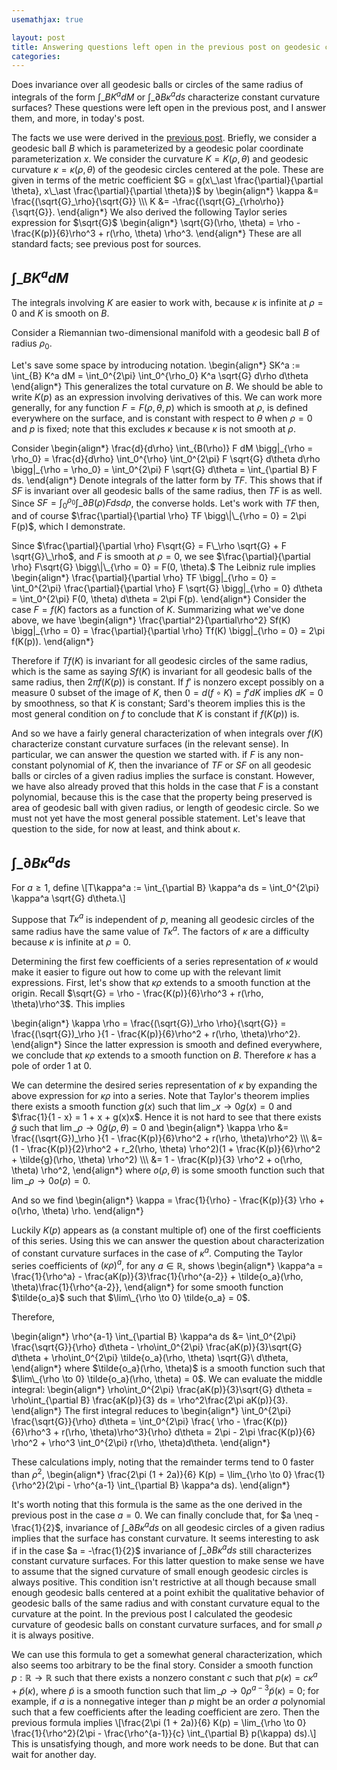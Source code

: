 ```yaml
---
usemathjax: true

layout: post
title: Answering questions left open in the previous post on geodesic circles 
categories: 
---
```


Does invariance over all geodesic balls or circles of the same radius of integrals of the form $\int\_B K^a dM$ or $\int\_{\partial B} \kappa^a ds$ characterize constant curvature surfaces?
These questions were left open in the previous post, and I answer them, and more, in today's post. 

The facts we use were derived in the
[previous post](/Geodesic-Circles1). Briefly, we consider a geodesic ball $B$ which is parameterized by a geodesic polar coordinate parameterization $x$.
We consider the curvature $K = K(\rho, \theta)$ and geodesic curvature $\kappa = \kappa(\rho, \theta)$ of the geodesic circles centered at the pole.
These are given in terms of the metric coefficient $G = g(x\_\ast \frac{\partial}{\partial \theta}, x\_\ast \frac{\partial}{\partial \theta})$ by
\begin{align\*}
	\kappa &= \frac{(\sqrt{G}\_\rho}{\sqrt{G}} \\\\\\
	K &= -\frac{(\sqrt{G}\_{\rho\rho}}{\sqrt{G}}.
\end{align\*}
We also derived the following
Taylor series expression for $\sqrt{G}$
\begin{align\*}
\sqrt{G}(\rho, \theta) =  \rho - \frac{K(p)}{6}\rho^3 + r(\rho, \theta) \rho^3.
\end{align\*} 
These are all standard facts; see previous post for sources.

## $\int\_B K^a dM$ 

The integrals involving $K$ are easier to work with, because $\kappa$ is infinite at $\rho = 0$ and $K$ is smooth on $B$.

Consider a Riemannian two-dimensional manifold with a geodesic ball $B$ of radius $\rho_0$.


Let's save some space by introducing notation.
\begin{align\*}
	SK^a := \int_{B} K^a dM = \int_0^{2\pi} \int_0^{\rho_0} K^a \sqrt{G} d\rho d\theta
\end{align\*}
This generalizes the total curvature on $B$. We should be able to write $K(p)$ as an expression involving derivatives of this. 
We can work more generally, for any function $F = F(\rho, \theta, p)$ which is smooth at $\rho$, is defined everywhere on the surface, and is constant with respect to $\theta$ when $\rho = 0$ and $p$ is fixed; note that this excludes $\kappa$ because $\kappa$ is not smooth at $\rho$.

Consider
\begin{align\*}
\frac{d}{d\rho} \int\_{B(\rho)} F dM \bigg\|\_{\rho = \rho_0} = \frac{d}{d\rho} \int_0^{\rho} \int_0^{2\pi} F \sqrt{G} d\theta d\rho \bigg\|\_{\rho = \rho_0} =  \int_0^{2\pi} F \sqrt{G} d\theta = \int\_{\partial B} F ds.
\end{align\*}
Denote integrals of the latter form by $TF$. This shows that if $SF$ is invariant over all geodesic balls of the same radius, then $TF$ is as well.
Since $SF= \int_0^{\rho_0} \int\_{\partial B(\rho)} F ds d\rho$, the converse holds. Let's work with $TF$ then, and of course 
$\frac{\partial}{\partial \rho} TF \bigg\|\_{\rho = 0} = 2\pi F(p)$, which I demonstrate.

Since $\frac{\partial}{\partial \rho} F\sqrt{G} = F\_\rho \sqrt{G} + F \sqrt{G}\_\rho$, and $F$ is smooth at $\rho = 0$,
we see $\frac{\partial}{\partial \rho} F\sqrt{G} \bigg\|\_{\rho = 0} = F(0, \theta).$
The Leibniz rule implies
\begin{align\*}
\frac{\partial}{\partial \rho} TF \bigg\|\_{\rho = 0} = \int_0^{2\pi} \frac{\partial}{\partial \rho} F \sqrt{G} \bigg\|\_{\rho = 0} d\theta = \int_0^{2\pi} F(0, \theta) d\theta =  2\pi F(p).
\end{align\*}
Consider the case $F = f(K)$ factors as a function of $K$. Summarizing what we've done above, we have 
\begin{align\*}
\frac{\partial^2}{\partial\rho^2} Sf(K) \bigg\|\_{\rho = 0} = \frac{\partial}{\partial \rho} Tf(K) \bigg\|\_{\rho = 0} = 2\pi f(K(p)).
\end{align\*}



Therefore if $Tf(K)$ is invariant for all geodesic circles of the same radius, which is the same as saying $Sf(K)$ is invariant for all geodesic balls of the 
same radius, then $2\pi f(K(p))$ is constant. If $f'$ is nonzero except possibly on a measure $0$ subset of the image of $K$, then $0 = d(f \circ K) = f' dK$ implies $dK = 0$ by smoothness, so that $K$ is constant; Sard's theorem implies this is the most general condition on $f$ to conclude that $K$ is constant if $f(K(p))$ is. 

And so 
we have a fairly general characterization of when integrals over $f(K)$ characterize constant curvature
surfaces (in the relevant sense). In particular, we can answer the question we started with. if $F$ is any non-constant polynomial of $K$, then the invariance of
$TF$ or $SF$ on all geodesic balls or circles of a given radius implies the surface is constant. However, we have also already proved that this holds in the case that $F$ is a constant polynomial, because this is the case that the property being preserved is area of geodesic ball with given radius, or length of geodesic circle. So we must not yet have the most general possible statement. Let's leave that question to the side, for now at least, and think about $\kappa$.


## $\int\_{\partial B} \kappa^a ds$ 


For $a \ge 1$, define \\[T\kappa^a := \int\_{\partial B} \kappa^a ds = \int_0^{2\pi} \kappa^a \sqrt{G} d\theta.\\]

Suppose that $T\kappa^a$ is independent of $p$, meaning all geodesic circles of the same radius
have the same value of $T\kappa^a$. The factors of $\kappa$ are a difficulty because $\kappa$ is infinite at $\rho = 0$.
 
Determining the first few coefficients of a series representation of $\kappa$ would make it easier to figure out how to come up with the relevant limit
expressions. First, let's show that $\kappa \rho$ extends to a smooth function at the origin. Recall $\sqrt{G} = \rho - \frac{K(p)}{6}\rho^3 + r(\rho, \theta)\rho^3$.
This implies

\begin{align\*}
\kappa \rho = \frac{(\sqrt{G})\_\rho \rho}{\sqrt{G}} =  \frac{(\sqrt{G})\_\rho }{1 - \frac{K(p)}{6}\rho^2 + r(\rho, \theta)\rho^2}.
\end{align\*}
Since the latter expression is smooth and defined everywhere, we conclude that $\kappa \rho$ extends to a smooth function on $B$. Therefore
$\kappa$ has a pole of order $1$ at $0$.

We can determine the desired series representation of $\kappa$ by expanding the above expression for $\kappa \rho$ into a series. 
Note that Taylor's theorem implies there exists a smooth function $g(x)$ such that $\lim\_{x \to 0} g(x) = 0$ and $\frac{1}{1 - x} = 1 + x + g(x)x$. 
Hence it is not hard to see that there exists $\tilde{g}$ such that $\lim\_{\rho \to 0} \tilde{g}(\rho, \theta) = 0$ and
\begin{align\*}
\kappa \rho &=  \frac{(\sqrt{G})\_\rho }{1 - \frac{K(p)}{6}\rho^2 + r(\rho, \theta)\rho^2} \\\\\\
&= (1 - \frac{K(p)}{2}\rho^2 + r_2(\rho, \theta) \rho^2)(1 + \frac{K(p)}{6}\rho^2 + \tilde{g}(\rho, \theta) \rho^2) \\\\\\
&= 1 - \frac{K(p)}{3} \rho^2 + o(\rho, \theta) \rho^2,
\end{align\*}
where $o(\rho, \theta)$ is some smooth function such that $\lim\_{\rho \to 0} o(\rho) = 0$.

And so we find 
\begin{align\*}
	\kappa = \frac{1}{\rho} - \frac{K(p)}{3} \rho + o(\rho, \theta) \rho.
\end{align\*}

Luckily $K(p)$ appears as (a constant multiple of) one of the first coefficients of this series. Using this we can answer the question about characterization of constant curvature
surfaces in the case of $\kappa^a$. Computing the Taylor series coefficients of $(\kappa\rho)^a$, for any $a \in \mathbb{R}$, shows
\begin{align\*}
\kappa^a = \frac{1}{\rho^a} - \frac{aK(p)}{3}\frac{1}{\rho^{a-2}} + \tilde{o_a}(\rho, \theta)\frac{1}{\rho^{a-2}},
\end{align\*}
for some smooth function $\tilde{o_a}$ such that $\lim\_{\rho \to 0} \tilde{o_a} = 0$.

Therefore,

\begin{align\*}
 \rho^{a-1} \int\_{\partial B} \kappa^a ds &= \int_0^{2\pi} \frac{\sqrt{G}}{\rho} d\theta - \rho\int_0^{2\pi} \frac{aK(p)}{3}\sqrt{G} d\theta + \rho\int_0^{2\pi} \tilde{o_a}(\rho, \theta) \sqrt{G}\ d\theta,
\end{align\*}
where $\tilde{o_a}(\rho, \theta)$ is a smooth function such that $\lim\_{\rho \to 0} \tilde{o_a}(\rho, \theta) = 0$. We can evaluate the middle integral: 
\begin{align\*}
\rho\int_0^{2\pi} \frac{aK(p)}{3}\sqrt{G} d\theta = \rho\int\_{\partial B} \frac{aK(p)}{3} ds = \rho^2\frac{2\pi aK(p)}{3}.
\end{align\*}
The first integral reduces to
\begin{align\*}
\int_0^{2\pi} \frac{\sqrt{G}}{\rho} d\theta = \int_0^{2\pi} \frac{ \rho - \frac{K(p)}{6}\rho^3 + r(\rho, \theta)\rho^3}{\rho} d\theta = 2\pi - 2\pi \frac{K(p)}{6} \rho^2 + \rho^3 \int_0^{2\pi} r(\rho, \theta)d\theta.
\end{align\*}

These calculations imply, noting that the remainder terms tend to $0$ faster than $\rho^2$,
\begin{align\*}
\frac{2\pi (1 + 2a)}{6} K(p) = \lim\_{\rho \to 0} \frac{1}{\rho^2}(2\pi -  \rho^{a-1} \int\_{\partial B} \kappa^a ds).
\end{align\*}

It's worth noting that this formula is the same as the one derived in the previous post in the case $a = 0$.
We can finally conclude that, for $a \neq -\frac{1}{2}$, invariance of $\int\_{\partial B} \kappa^a ds$ on all geodesic circles of a given radius implies that the surface has constant curvature. 
It seems interesting to ask if in the case $a = -\frac{1}{2}$ invariance of $\int\_{\partial B} \kappa^a ds$ still
characterizes constant curvature surfaces. For this latter question to make sense we have to assume that the signed curvature of small enough geodesic circles is always positive. This condition isn't restrictive at all though because small enough geodesic balls centered at a point exhibit the qualitative behavior of geodesic balls of the same radius and with constant
curvature equal to the curvature at the point. In the previous post I calculated the geodesic curvature of geodesic balls on constant curvature surfaces, and for small $\rho$
it is always positive.

We can use this formula to get a somewhat general characterization, which also seems too arbitrary to be the final story. Consider a smooth function $p : \mathbb{R} \to \mathbb{R}$ such that there exists
a nonzero constant $c$ such that $p(\kappa) = c\kappa^a + \tilde{p}(\kappa)$, where $\tilde{p}$ is a smooth function such that $\lim\_{\rho \to 0} \rho^{a-3} \tilde{p}(\kappa) = 0$;
for example, if $a$ is a nonnegative integer than $p$ might be an order $a$ polynomial such that a few coefficients after the leading coefficient are zero. 
Then the previous formula implies \\[\frac{2\pi (1 + 2a)}{6} K(p) = \lim\_{\rho \to 0} \frac{1}{\rho^2}(2\pi -  \frac{\rho^{a-1}}{c} \int\_{\partial B} p(\kappa) ds).\\]
This is unsatisfying though, and more work needs to be done. But that can wait for another day.

